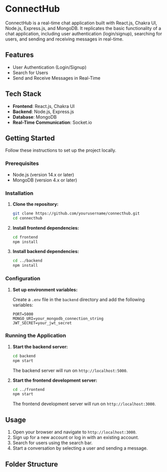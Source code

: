 # ConnectHub

ConnectHub is a real-time chat application built with React.js, Chakra UI, Node.js, Express.js, and MongoDB. It replicates the basic functionality of a chat application, including user authentication (login/signup), searching for users, and sending and receiving messages in real-time.

## Features

- User Authentication (Login/Signup)
- Search for Users
- Send and Receive Messages in Real-Time

## Tech Stack

- **Frontend**: React.js, Chakra UI
- **Backend**: Node.js, Express.js
- **Database**: MongoDB
- **Real-Time Communication**: Socket.io

## Getting Started

Follow these instructions to set up the project locally.

### Prerequisites

- Node.js (version 14.x or later)
- MongoDB (version 4.x or later)

### Installation

1. **Clone the repository:**

    ```bash
    git clone https://github.com/yourusername/connecthub.git
    cd connecthub
    ```

2. **Install frontend dependencies:**

    ```bash
    cd frontend
    npm install
    ```

3. **Install backend dependencies:**

    ```bash
    cd ../backend
    npm install
    ```

### Configuration

1. **Set up environment variables:**

    Create a `.env` file in the `backend` directory and add the following variables:

    ```env
    PORT=5000
    MONGO_URI=your_mongodb_connection_string
    JWT_SECRET=your_jwt_secret
    ```

### Running the Application

1. **Start the backend server:**

    ```bash
    cd backend
    npm start
    ```

    The backend server will run on `http://localhost:5000`.

2. **Start the frontend development server:**

    ```bash
    cd ../frontend
    npm start
    ```

    The frontend development server will run on `http://localhost:3000`.

## Usage

1. Open your browser and navigate to `http://localhost:3000`.
2. Sign up for a new account or log in with an existing account.
3. Search for users using the search bar.
4. Start a conversation by selecting a user and sending a message.

## Folder Structure

